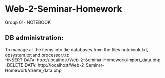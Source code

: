# Web-2-Seminar-Homework
 Group 01- NOTEBOOK


## DB administration:
To manage all the items into the databases from the files notebook.txt, opsystem.txt and processor.txt:<br>
-INSERT DATA: http://localhost/Web-2-Seminar-Homework/import_data.php<br>
-DELETE DATA: http://localhost/Web-2-Seminar-Homework/delete_data.php<br>
